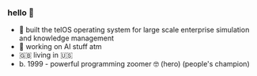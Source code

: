 ### hello 👋

- 🔭 built the telOS operating system for large scale enterprise simulation and knowledge management
- 🦾 working on AI stuff atm
- 🇬🇧 living in 🇺🇸
- b. 1999 - powerful programming zoomer 🤓 (hero) (people's champion)
